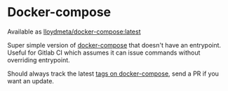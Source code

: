 # Docker-compose

Available as [lloydmeta/docker-compose:latest](https://hub.docker.com/r/lloydmeta/docker-compose/)

Super simple version of [docker-compose](https://hub.docker.com/r/docker/compose/) that doesn't have an entrypoint. Useful for Gitlab CI which assumes it can issue commands without overriding entrypoint.

Should always track the latest [tags on docker-compose](https://hub.docker.com/r/docker/compose/tags/), send a PR if you want an update.

